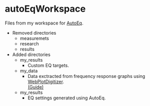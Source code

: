 # autoEqWorkspace
Files from my workspace for [AutoEq](https://github.com/jaakkopasanen/AutoEq).

- Removed directories
  - measuremets
  - research
  - results
- Added directories
  - my_results
    - Custom EQ targets.
  - my_data
    - Data exctracted from frequency response graphs using [WebPlotDigitizer](https://apps.automeris.io/wpd/). </br>
    [(Guide)](https://medium.com/@jaakkopasanen/make-your-headphones-sound-supreme-1cbd567832a9)
  - my_results
    - EQ settings generated using AutoEq.

